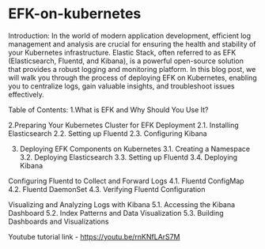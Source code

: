 # EFK-on-kubernetes

Introduction: 
In the world of modern application development, efficient log management and analysis are crucial for ensuring the health and stability of your Kubernetes infrastructure. Elastic Stack, often referred to as EFK (Elasticsearch, Fluentd, and Kibana), is a powerful open-source solution that provides a robust logging and monitoring platform. In this blog post, we will walk you through the process of deploying EFK on Kubernetes, enabling you to centralize logs, gain valuable insights, and troubleshoot issues effectively.

Table of Contents:
1.What is EFK and Why Should You Use It?

2.Preparing Your Kubernetes Cluster for EFK Deployment
2.1. Installing Elasticsearch
2.2. Setting up Fluentd
2.3. Configuring Kibana

3. Deploying EFK Components on Kubernetes
3.1. Creating a Namespace
3.2. Deploying Elasticsearch
3.3. Setting up Fluentd
3.4. Deploying Kibana

Configuring Fluentd to Collect and Forward Logs
4.1. Fluentd ConfigMap
4.2. Fluentd DaemonSet
4.3. Verifying Fluentd Configuration

Visualizing and Analyzing Logs with Kibana
5.1. Accessing the Kibana Dashboard
5.2. Index Patterns and Data Visualization
5.3. Building Dashboards and Visualizations

Youtube tutorial link - https://youtu.be/rnKNfLArS7M

